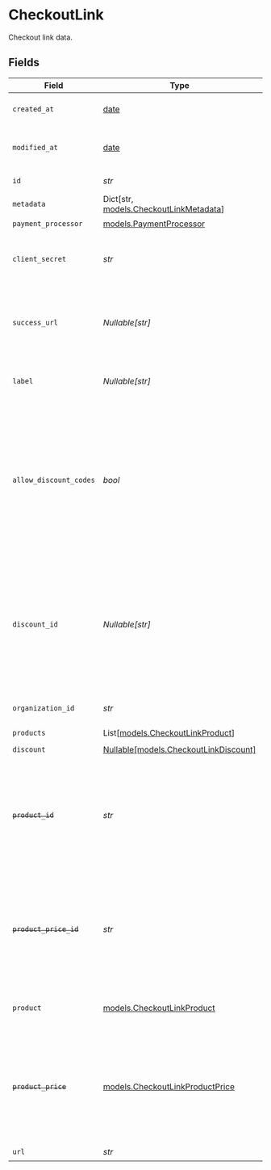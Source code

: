 # CheckoutLink

Checkout link data.


## Fields

| Field                                                                                                                                                                      | Type                                                                                                                                                                       | Required                                                                                                                                                                   | Description                                                                                                                                                                |
| -------------------------------------------------------------------------------------------------------------------------------------------------------------------------- | -------------------------------------------------------------------------------------------------------------------------------------------------------------------------- | -------------------------------------------------------------------------------------------------------------------------------------------------------------------------- | -------------------------------------------------------------------------------------------------------------------------------------------------------------------------- |
| `created_at`                                                                                                                                                               | [date](https://docs.python.org/3/library/datetime.html#date-objects)                                                                                                       | :heavy_check_mark:                                                                                                                                                         | Creation timestamp of the object.                                                                                                                                          |
| `modified_at`                                                                                                                                                              | [date](https://docs.python.org/3/library/datetime.html#date-objects)                                                                                                       | :heavy_check_mark:                                                                                                                                                         | Last modification timestamp of the object.                                                                                                                                 |
| `id`                                                                                                                                                                       | *str*                                                                                                                                                                      | :heavy_check_mark:                                                                                                                                                         | The ID of the object.                                                                                                                                                      |
| `metadata`                                                                                                                                                                 | Dict[str, [models.CheckoutLinkMetadata](../models/checkoutlinkmetadata.md)]                                                                                                | :heavy_check_mark:                                                                                                                                                         | N/A                                                                                                                                                                        |
| `payment_processor`                                                                                                                                                        | [models.PaymentProcessor](../models/paymentprocessor.md)                                                                                                                   | :heavy_check_mark:                                                                                                                                                         | N/A                                                                                                                                                                        |
| `client_secret`                                                                                                                                                            | *str*                                                                                                                                                                      | :heavy_check_mark:                                                                                                                                                         | Client secret used to access the checkout link.                                                                                                                            |
| `success_url`                                                                                                                                                              | *Nullable[str]*                                                                                                                                                            | :heavy_check_mark:                                                                                                                                                         | URL where the customer will be redirected after a successful payment.                                                                                                      |
| `label`                                                                                                                                                                    | *Nullable[str]*                                                                                                                                                            | :heavy_check_mark:                                                                                                                                                         | Optional label to distinguish links internally                                                                                                                             |
| `allow_discount_codes`                                                                                                                                                     | *bool*                                                                                                                                                                     | :heavy_check_mark:                                                                                                                                                         | Whether to allow the customer to apply discount codes. If you apply a discount through `discount_id`, it'll still be applied, but the customer won't be able to change it. |
| `discount_id`                                                                                                                                                              | *Nullable[str]*                                                                                                                                                            | :heavy_check_mark:                                                                                                                                                         | ID of the discount to apply to the checkout. If the discount is not applicable anymore when opening the checkout link, it'll be ignored.                                   |
| `organization_id`                                                                                                                                                          | *str*                                                                                                                                                                      | :heavy_check_mark:                                                                                                                                                         | The organization ID.                                                                                                                                                       |
| `products`                                                                                                                                                                 | List[[models.CheckoutLinkProduct](../models/checkoutlinkproduct.md)]                                                                                                       | :heavy_check_mark:                                                                                                                                                         | N/A                                                                                                                                                                        |
| `discount`                                                                                                                                                                 | [Nullable[models.CheckoutLinkDiscount]](../models/checkoutlinkdiscount.md)                                                                                                 | :heavy_check_mark:                                                                                                                                                         | N/A                                                                                                                                                                        |
| ~~`product_id`~~                                                                                                                                                           | *str*                                                                                                                                                                      | :heavy_check_mark:                                                                                                                                                         | : warning: ** DEPRECATED **: This will be removed in a future release, please migrate away from it as soon as possible.                                                    |
| ~~`product_price_id`~~                                                                                                                                                     | *str*                                                                                                                                                                      | :heavy_check_mark:                                                                                                                                                         | : warning: ** DEPRECATED **: This will be removed in a future release, please migrate away from it as soon as possible.                                                    |
| `product`                                                                                                                                                                  | [models.CheckoutLinkProduct](../models/checkoutlinkproduct.md)                                                                                                             | :heavy_check_mark:                                                                                                                                                         | Product data for a checkout link.                                                                                                                                          |
| ~~`product_price`~~                                                                                                                                                        | [models.CheckoutLinkProductPrice](../models/checkoutlinkproductprice.md)                                                                                                   | :heavy_check_mark:                                                                                                                                                         | : warning: ** DEPRECATED **: This will be removed in a future release, please migrate away from it as soon as possible.                                                    |
| `url`                                                                                                                                                                      | *str*                                                                                                                                                                      | :heavy_check_mark:                                                                                                                                                         | N/A                                                                                                                                                                        |